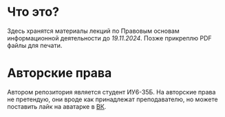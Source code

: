 # Что это?
Здесь хранятся материалы лекций по Правовым основам информационной деятельности до *19.11.2024*. Позже прикреплю PDF файлы для печати.
# Авторские права
Автором репозитория является студент ИУ6-35Б. 
На авторские права не претендую, они вроде как принадлежат преподавателю, но можете поставить лайк на аватарке в [ВК](https://vk.com/wall381105254_1106).
